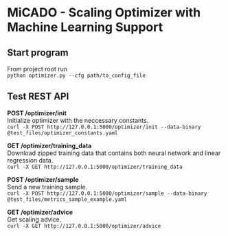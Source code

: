 # MiCADO - Scaling Optimizer with Machine Learning Support

## Start program 
From project root run  
```python optimizer.py --cfg path/to_config_file```

## Test REST API 
__POST /optimizer/init__  
Initialize optimizer with the neccessary constants.  
```curl -X POST http://127.0.0.1:5000/optimizer/init --data-binary @test_files/optimizer_constants.yaml```  
  
__GET /optimizer/training_data__  
Download zipped training data that contains both neural network and linear regression data.  
```curl -X GET http://127.0.0.1:5000/optimizer/training_data```  
  
__POST /optimizer/sample__   
Send a new training sample.  
```curl -X POST http://127.0.0.1:5000/optimizer/sample --data-binary @test_files/metrics_sample_example.yaml``` 
  
__GET /optimizer/advice__     
Get scaling advice.  
```curl -X GET http://127.0.0.1:5000/optimizer/advice```  
